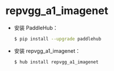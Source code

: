 # repvgg_a1_imagenet
* 安装 PaddleHub：

    ```bash
    $ pip install --upgrade paddlehub
    ```

* 安装 repvgg_a1_imagenet：

    ```bash
    $ hub install repvgg_a1_imagenet
    ```
